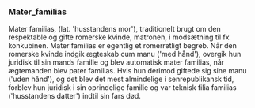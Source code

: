 ### Mater_familias


Mater familias, (lat. 'husstandens mor'), traditionelt brugt om den respektable og gifte romerske kvinde, matronen, i modsætning til fx konkubinen. Mater familias er egentlig et romerretligt begreb. Når den romerske kvinde indgik ægteskab cum manu ('med hånd'), overgik hun juridisk til sin mands familie og blev automatisk mater familias, når ægtemanden blev pater familias. Hvis hun derimod giftede sig sine manu ('uden hånd'), og det blev det mest almindelige i senrepublikansk tid, forblev hun juridisk i sin oprindelige familie og var teknisk filia familias ('husstandens datter') indtil sin fars død.